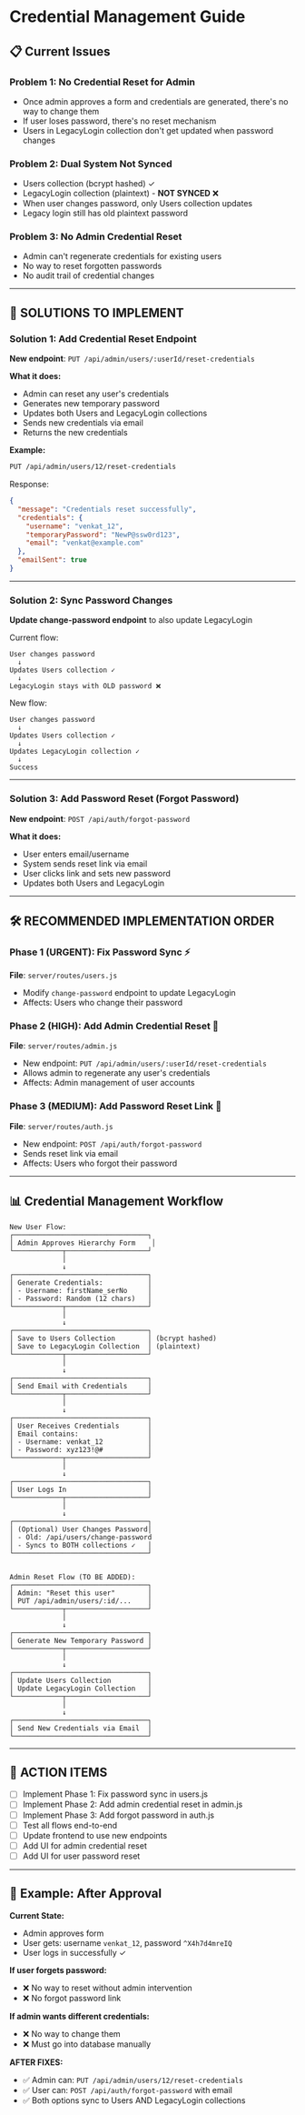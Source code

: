 # Credential Management Guide

## 📋 Current Issues

### Problem 1: No Credential Reset for Admin
- Once admin approves a form and credentials are generated, there's no way to change them
- If user loses password, there's no reset mechanism
- Users in LegacyLogin collection don't get updated when password changes

### Problem 2: Dual System Not Synced
- Users collection (bcrypt hashed) ✓
- LegacyLogin collection (plaintext) - **NOT SYNCED** ❌
- When user changes password, only Users collection updates
- Legacy login still has old plaintext password

### Problem 3: No Admin Credential Reset
- Admin can't regenerate credentials for existing users
- No way to reset forgotten passwords
- No audit trail of credential changes

---

## 🔧 SOLUTIONS TO IMPLEMENT

### Solution 1: Add Credential Reset Endpoint
**New endpoint**: `PUT /api/admin/users/:userId/reset-credentials`

**What it does:**
- Admin can reset any user's credentials
- Generates new temporary password
- Updates both Users and LegacyLogin collections
- Sends new credentials via email
- Returns the new credentials

**Example:**
```bash
PUT /api/admin/users/12/reset-credentials
```

Response:
```json
{
  "message": "Credentials reset successfully",
  "credentials": {
    "username": "venkat_12",
    "temporaryPassword": "NewP@ssw0rd123",
    "email": "venkat@example.com"
  },
  "emailSent": true
}
```

---

### Solution 2: Sync Password Changes
**Update change-password endpoint** to also update LegacyLogin

Current flow:
```
User changes password
  ↓
Updates Users collection ✓
  ↓
LegacyLogin stays with OLD password ❌
```

New flow:
```
User changes password
  ↓
Updates Users collection ✓
  ↓
Updates LegacyLogin collection ✓
  ↓
Success
```

---

### Solution 3: Add Password Reset (Forgot Password)
**New endpoint**: `POST /api/auth/forgot-password`

**What it does:**
- User enters email/username
- System sends reset link via email
- User clicks link and sets new password
- Updates both Users and LegacyLogin

---

## 🛠️ RECOMMENDED IMPLEMENTATION ORDER

### Phase 1 (URGENT): Fix Password Sync ⚡
**File**: `server/routes/users.js`
- Modify `change-password` endpoint to update LegacyLogin
- Affects: Users who change their password

### Phase 2 (HIGH): Add Admin Credential Reset 🔐
**File**: `server/routes/admin.js`
- New endpoint: `PUT /api/admin/users/:userId/reset-credentials`
- Allows admin to regenerate any user's credentials
- Affects: Admin management of user accounts

### Phase 3 (MEDIUM): Add Password Reset Link 📧
**File**: `server/routes/auth.js`
- New endpoint: `POST /api/auth/forgot-password`
- Sends reset link via email
- Affects: Users who forgot their password

---

## 📊 Credential Management Workflow

```
New User Flow:
┌─────────────────────────────────┐
│ Admin Approves Hierarchy Form    │
└────────────┬────────────────────┘
             │
             ↓
┌─────────────────────────────────┐
│ Generate Credentials:           │
│ - Username: firstName_serNo     │
│ - Password: Random (12 chars)   │
└────────────┬────────────────────┘
             │
             ↓
┌─────────────────────────────────┐
│ Save to Users Collection        │ (bcrypt hashed)
│ Save to LegacyLogin Collection  │ (plaintext)
└────────────┬────────────────────┘
             │
             ↓
┌─────────────────────────────────┐
│ Send Email with Credentials     │
└────────────┬────────────────────┘
             │
             ↓
┌─────────────────────────────────┐
│ User Receives Credentials       │
│ Email contains:                 │
│ - Username: venkat_12           │
│ - Password: xyz123!@#           │
└────────────┬────────────────────┘
             │
             ↓
┌─────────────────────────────────┐
│ User Logs In                    │
└────────────┬────────────────────┘
             │
             ↓
┌─────────────────────────────────┐
│ (Optional) User Changes Password│
│ - Old: /api/users/change-password
│ - Syncs to BOTH collections ✓   │
└─────────────────────────────────┘


Admin Reset Flow (TO BE ADDED):
┌─────────────────────────────────┐
│ Admin: "Reset this user"        │
│ PUT /api/admin/users/:id/...    │
└────────────┬────────────────────┘
             │
             ↓
┌─────────────────────────────────┐
│ Generate New Temporary Password │
└────────────┬────────────────────┘
             │
             ↓
┌─────────────────────────────────┐
│ Update Users Collection         │
│ Update LegacyLogin Collection   │
└────────────┬────────────────────┘
             │
             ↓
┌─────────────────────────────────┐
│ Send New Credentials via Email  │
└─────────────────────────────────┘
```

---

## 🚨 ACTION ITEMS

- [ ] Implement Phase 1: Fix password sync in users.js
- [ ] Implement Phase 2: Add admin credential reset in admin.js
- [ ] Implement Phase 3: Add forgot password in auth.js
- [ ] Test all flows end-to-end
- [ ] Update frontend to use new endpoints
- [ ] Add UI for admin credential reset
- [ ] Add UI for user password reset

---

## 📝 Example: After Approval

**Current State:**
- Admin approves form
- User gets: username `venkat_12`, password `^X4h7d4mreIQ`
- User logs in successfully ✓

**If user forgets password:**
- ❌ No way to reset without admin intervention
- ❌ No forgot password link

**If admin wants different credentials:**
- ❌ No way to change them
- ❌ Must go into database manually

**AFTER FIXES:**
- ✅ Admin can: `PUT /api/admin/users/12/reset-credentials`
- ✅ User can: `POST /api/auth/forgot-password` with email
- ✅ Both options sync to Users AND LegacyLogin collections